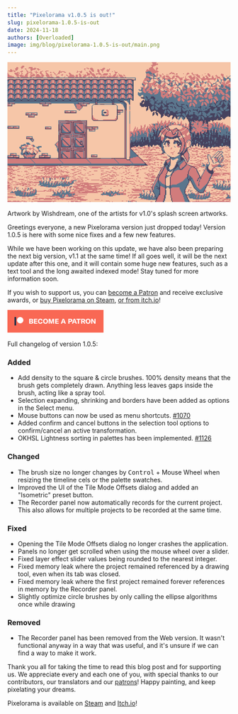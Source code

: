 ```yaml
---
title: "Pixelorama v1.0.5 is out!"
slug: pixelorama-1.0.5-is-out
date: 2024-11-18
authors: [Overloaded]
image: img/blog/pixelorama-1.0.5-is-out/main.png
---
```

![Artwork by Wishdream, made with Pixelorama](/img/blog/pixelorama-1.0.1-is-out/main.png)

Artwork by Wishdream, one of the artists for v1.0's splash screen artworks.

Greetings everyone, a new Pixelorama version just dropped today! Version 1.0.5 is here with some nice fixes and a few new features.

While we have been working on this update, we have also been preparing the next big version, v1.1 at the same time! If all goes well, it will be the next update after this one, and it will contain some huge new features, such as a text tool and the long awaited indexed mode! Stay tuned for more information soon.

<!-- truncate -->

If you wish to support us, you can [become a Patron](https://www.patreon.com/OramaInteractive) and receive exclusive awards, or [buy Pixelorama on Steam](https://store.steampowered.com/app/2779170/Pixelorama/), [or from itch.io](https://orama-interactive.itch.io/pixelorama)!

[![Become a patron](/img/blog/become_a_patron.png)](https://patreon.com/OramaInteractive)

Full changelog of version 1.0.5:

### Added
- Add density to the square & circle brushes. 100% density means that the brush gets completely drawn. Anything less leaves gaps inside the brush, acting like a spray tool.
- Selection expanding, shrinking and borders have been added as options in the Select menu.
- Mouse buttons can now be used as menu shortcuts. [#1070](https://github.com/Orama-Interactive/Pixelorama/issues/1070)
- Added confirm and cancel buttons in the selection tool options to confirm/cancel an active transformation.
- OKHSL Lightness sorting in palettes has been implemented. [#1126](https://github.com/Orama-Interactive/Pixelorama/pull/1126)

### Changed
- The brush size no longer changes by <kbd>Control</kbd> + Mouse Wheel when resizing the timeline cels or the palette swatches.
- Improved the UI of the Tile Mode Offsets dialog and added an "Isometric" preset button.
- The Recorder panel now automatically records for the current project. This also allows for multiple projects to be recorded at the same time.

### Fixed
- Opening the Tile Mode Offsets dialog no longer crashes the application.
- Panels no longer get scrolled when using the mouse wheel over a slider.
- Fixed layer effect slider values being rounded to the nearest integer.
- Fixed memory leak where the project remained referenced by a drawing tool, even when its tab was closed.
- Fixed memory leak where the first project remained forever references in memory by the Recorder panel.
- Slightly optimize circle brushes by only calling the ellipse algorithms once while drawing

### Removed
- The Recorder panel has been removed from the Web version. It wasn't functional anyway in a way that was useful, and it's unsure if we can find a way to make it work.

Thank you all for taking the time to read this blog post and for supporting us. We appreciate every and each one of you, with special thanks to our contributors, our translators and our [patrons](https://www.patreon.com/OramaInteractive)! Happy painting, and keep pixelating your dreams.

Pixelorama is available on [Steam](https://store.steampowered.com/app/2779170/Pixelorama/) and [Itch.io](https://orama-interactive.itch.io/pixelorama)!
